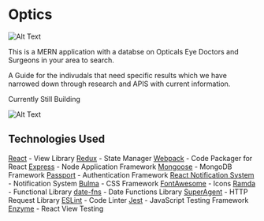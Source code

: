  # Optics


![Alt Text](https://imgur.com/CZBSdHe.gif)


This is a MERN application with a databse on 
Opticals Eye Doctors and Surgeons in your area to search. 

A Guide for the indivudals that need specific results which we have narrowed down through research and APIS with current information. 





Currently Still Building

![Alt Text](https://imgur.com/44fJJXc.gif)





## Technologies Used 

[React](https://facebook.github.io/react/) - View Library
[Redux](http://redux.js.org/) - State Manager
[Webpack](https://webpack.github.io/) - Code Packager for React
[Express](http://expressjs.com/) - Node Application Framework
[Mongoose](http://mongoosejs.com/) - MongoDB Framework
[Passport](http://www.passportjs.org/) - Authentication Framework
[React Notification System](https://github.com/igorprado/react-notification-system) - Notification System
[Bulma](http://bulma.io/) - CSS Framework
[FontAwesome](http://fontawesome.io/) - Icons
[Ramda](http://ramdajs.com/) - Functional Library
[date-fns](https://date-fns.org/) - Date Functions Library
[SuperAgent](https://github.com/visionmedia/superagent) - HTTP Request Library
[ESLint](http://eslint.org/) - Code Linter
[Jest](https://jestjs.io/) - JavaScript Testing Framework
[Enzyme](https://github.com/airbnb/enzyme) - React View Testing
